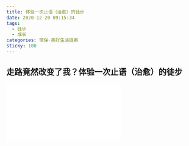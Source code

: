 ```yaml
---
title: 体验一次止语（治愈）的徒步
date: 2020-12-20 09:15:34
tags:
  - 徒步
  - 成长
categories: 環保·美好生活提案
sticky: 100
---
```


## 走路竟然改变了我？体验一次止语（治愈）的徒步

<iframe src="//player.bilibili.com/player.html?aid=500666270&bvid=BV17K411G73i&cid=268733045&page=1" scrolling="no" border="0" frameborder="no" framespacing="0" allowfullscreen="true"> </iframe>
